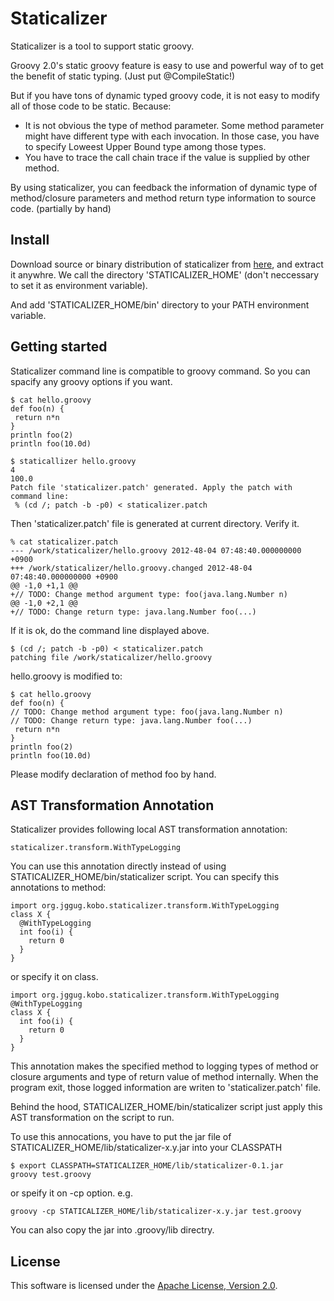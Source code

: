 Staticalizer
======================

Staticalizer is a tool to support static groovy.

Groovy 2.0's static groovy feature is easy to use and powerful way of to get the benefit of static typing.
(Just put @CompileStatic!)

But if you have tons of dynamic typed groovy code, it is not easy to modify all of those code to be static. Because:

- It is not obvious the type of method parameter. Some method parameter might have different type with each invocation. In those case, you have to specify Loweest Upper Bound type among those types.
- You have to trace the call chain trace if the value is supplied by other method.

By using staticalizer, you can feedback the information of dynamic type of method/closure parameters and method return type information to source code. (partially by hand)

Install
-------

Download source or binary distribution of staticalizer from [here](https://github.com/uehaj/staticalizer/downloads),
and extract it anywhre. We call the directory 'STATICALIZER_HOME' (don't neccessary to set it as environment variable).

And add 'STATICALIZER_HOME/bin' directory to your PATH environment variable.

Getting started
------------------

Staticalizer command line is compatible to groovy command.
So you can spacify any groovy options if you want.

    $ cat hello.groovy
    def foo(n) {
     return n*n
    }
    println foo(2)
    println foo(10.0d)
    
    $ staticallizer hello.groovy
    4
    100.0
    Patch file 'staticalizer.patch' generated. Apply the patch with command line:
     % (cd /; patch -b -p0) < staticalizer.patch

Then 'staticalizer.patch' file is generated at current directory.
Verify it.

    % cat staticalizer.patch
    --- /work/staticalizer/hello.groovy 2012-48-04 07:48:40.000000000 +0900
    +++ /work/staticalizer/hello.groovy.changed 2012-48-04 07:48:40.000000000 +0900
    @@ -1,0 +1,1 @@
    +// TODO: Change method argument type: foo(java.lang.Number n)
    @@ -1,0 +2,1 @@
    +// TODO: Change return type: java.lang.Number foo(...)

If it is ok, do the command line displayed above.

    $ (cd /; patch -b -p0) < staticalizer.patch
    patching file /work/staticalizer/hello.groovy
 
hello.groovy is modified to:

    $ cat hello.groovy
    def foo(n) {
    // TODO: Change method argument type: foo(java.lang.Number n)
    // TODO: Change return type: java.lang.Number foo(...)
     return n*n
    }
    println foo(2)
    println foo(10.0d) 

Please modify declaration of method foo by hand.
    
AST Transformation Annotation
------------------------------------

Staticalizer provides following local AST transformation annotation:

    staticalizer.transform.WithTypeLogging

You can use this annotation directly instead of using STATICALIZER_HOME/bin/staticalizer script.
You can specify this annotations to method:

    import org.jggug.kobo.staticalizer.transform.WithTypeLogging
    class X {
      @WithTypeLogging
      int foo(i) {
        return 0
      }
    }

or specify it on class.

    import org.jggug.kobo.staticalizer.transform.WithTypeLogging
    @WithTypeLogging
    class X {
      int foo(i) {
        return 0
      }
    }

This annotation makes the specified method to logging types of method or closure arguments and type of return value of method internally.
When the program exit, those logged information are writen to 'staticalizer.patch' file.

Behind the hood, STATICALIZER_HOME/bin/staticalizer script just apply this AST transformation on the script to run.

To use this annocations, you have to put the jar file of
STATICALIZER_HOME/lib/staticalizer-x.y.jar into your CLASSPATH

    $ export CLASSPATH=STATICALIZER_HOME/lib/staticalizer-0.1.jar
    groovy test.groovy

or speify it on -cp option. e.g.

    groovy -cp STATICALIZER_HOME/lib/staticalizer-x.y.jar test.groovy

You can also copy the jar into .groovy/lib directry.
 
License
----------

This software is licensed under the [Apache License, Version 2.0][Apache].
 
[Apache]: http://www.apache.org/licenses/LICENSE-2.0

